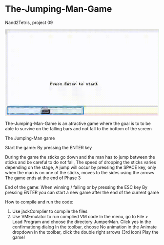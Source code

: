 # The-Jumping-Man-Game
Nand2Tetris, project 09

![](demo.gif)

The-Jumping-Man-Game is an atractive game where the goal is to to be able to survive on the falling bars and not fall to the bottom of the screen

The Jumping-Man game

Start the game: By pressing the ENTER key

During the game the sticks go down and the man has to jump between the sticks and be careful to do not fall, The speed of dropping the sticks varies depending on the stage, A jump will occur by pressing the SPACE key, only when the man is on one of the sticks, moves to the sides using the arrows The game ends at the end of Phase 3

End of the game: When winning / failing or by pressing the ESC key By pressing ENTER you can start a new game after the end of the current game

How to compile and run the code:

1. Use jackComplier to compile the files
2. Use VMEmulator to run complied VM code In the menu, go to File > Load Program and choose the directory JumperMan. Click yes in the confirmationg dialog In the toolbar, choose No animation in the Animate dropdown In the toolbar, click the double right arrows (3rd icon) Play the game!

